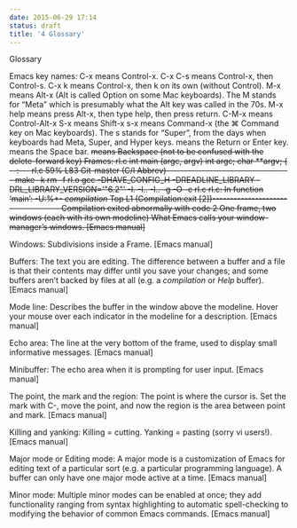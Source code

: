 ```yaml
---
date: 2015-06-29 17:14
status: draft
title: '4 Glossary'
---
```


Glossary

Emacs key names:
C-x	means Control-x.
C-x C-s	means Control-x, then Control-s.
C-x k	means Control-x, then k on its own (without Control).
M-x	means Alt-x (Alt is called Option on some Mac keyboards).
The M stands for “Meta” which is presumably what the Alt key was called in the 70s.
M-x help	means press Alt-x, then type help, then press return.
C-M-x	means Control-Alt-x
S-x	means Shift-x
s-x	means Command-x (the ⌘ Command key on Mac keyboards).
The s stands for “Super”, from the days when keyboards had Meta, Super, and Hyper keys.
<RET>	means the Return or Enter key.
<SPC>	means the Space bar.
<DEL>	means Backspace
(not to be confused with the delete-forward key)
Frames:
rl.c
int
main (argc, argv)
     int argc;
     char **argv;
{ 
--:---  rl.c          59% L83   Git-master  (C/l Abbrev)-----------------------------------
make -k
rm -f rl.o
gcc -DHAVE_CONFIG_H -DREADLINE_LIBRARY -DRL_LIBRARY_VERSION='"6.2"'  -I. -I.. -I.. -g -O -c rl.c
rl.c: In function ‘main’:
-U:%*-  *compilation*   Top L1     (Compilation:exit [2])-----------------------------------
Compilation exited abnormally with code 2
One frame, two windows
(each with its own modeline)
What Emacs calls your window-manager’s windows. [Emacs manual]

Windows:
Subdivisions inside a Frame. [Emacs manual]

Buffers:
The text you are editing. The difference between a buffer and a file is that their contents may differ until you save your changes; and some buffers aren’t backed by files at all (e.g. a *compilation* or *Help* buffer). [Emacs manual]

Mode line:
Describes the buffer in the window above the modeline. Hover your mouse over each indicator in the modeline for a description. [Emacs manual]

Echo area:
The line at the very bottom of the frame, used to display small informative messages. [Emacs manual]

Minibuffer:
The echo area when it is prompting for user input. [Emacs manual]

The point, the mark and the region:
The point is where the cursor is. Set the mark with C-<SPC>, move the point, and now the region is the area between point and mark. [Emacs manual]

Killing and yanking:
Killing = cutting. Yanking = pasting (sorry vi users!). [Emacs manual]

Major mode or Editing mode:
A major mode is a customization of Emacs for editing text of a particular sort (e.g. a particular programming language). A buffer can only have one major mode active at a time. [Emacs manual]

Minor mode:
Multiple minor modes can be enabled at once; they add functionality ranging from syntax highlighting to automatic spell-checking to modifying the behavior of common Emacs commands. [Emacs manual]